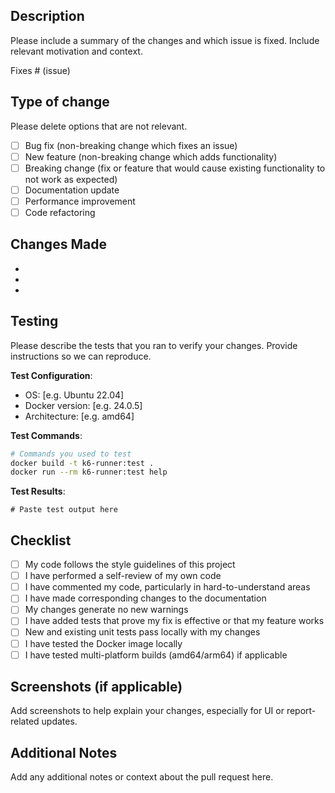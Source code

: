 ## Description

Please include a summary of the changes and which issue is fixed. Include relevant motivation and context.

Fixes # (issue)

## Type of change

Please delete options that are not relevant.

- [ ] Bug fix (non-breaking change which fixes an issue)
- [ ] New feature (non-breaking change which adds functionality)
- [ ] Breaking change (fix or feature that would cause existing functionality to not work as expected)
- [ ] Documentation update
- [ ] Performance improvement
- [ ] Code refactoring

## Changes Made

- 
- 
- 

## Testing

Please describe the tests that you ran to verify your changes. Provide instructions so we can reproduce.

**Test Configuration**:
* OS: [e.g. Ubuntu 22.04]
* Docker version: [e.g. 24.0.5]
* Architecture: [e.g. amd64]

**Test Commands**:
```bash
# Commands you used to test
docker build -t k6-runner:test .
docker run --rm k6-runner:test help
```

**Test Results**:
```
# Paste test output here
```

## Checklist

- [ ] My code follows the style guidelines of this project
- [ ] I have performed a self-review of my own code
- [ ] I have commented my code, particularly in hard-to-understand areas
- [ ] I have made corresponding changes to the documentation
- [ ] My changes generate no new warnings
- [ ] I have added tests that prove my fix is effective or that my feature works
- [ ] New and existing unit tests pass locally with my changes
- [ ] I have tested the Docker image locally
- [ ] I have tested multi-platform builds (amd64/arm64) if applicable

## Screenshots (if applicable)

Add screenshots to help explain your changes, especially for UI or report-related updates.

## Additional Notes

Add any additional notes or context about the pull request here.